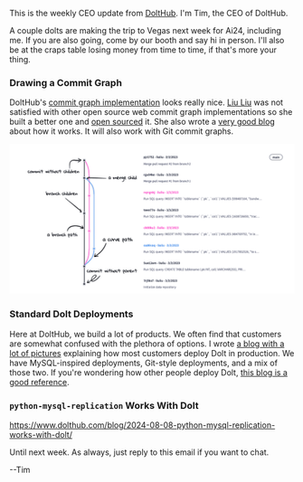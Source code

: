 This is the weekly CEO update from [DoltHub](https://www.dolthub.com/). I'm Tim, the CEO of DoltHub. 

A couple dolts are making the trip to Vegas next week for Ai24, including me. If you are also going, come by our booth and say hi in person. I'll also be at the craps table losing money from time to time, if that's more your thing. 

### Drawing a Commit Graph

DoltHub's [commit graph implementation](https://www.dolthub.com/repositories/onefact/paylesshealth/commits/main/graph) looks really nice. [Liu Liu](https://www.dolthub.com/team#liuliu) was not satisfied with other open source web commit graph implementations so she built a better one and [open sourced](https://github.com/liuliu-dev/CommitGraph) it. She also wrote a [very good blog](https://www.dolthub.com/blog/2024-08-07-drawing-a-commit-graph/) about how it works. It will also work with Git commit graphs.

[![Commit Graph](../images/commit-graph-explained.png)](https://www.dolthub.com/blog/2024-08-07-drawing-a-commit-graph/)

### Standard Dolt Deployments

Here at DoltHub, we build a lot of products. We often find that customers are somewhat confused with the plethora of options. I wrote [a blog with a lot of pictures](https://www.dolthub.com/blog/2024-08-02-dolt-deployments/) explaining how most customers deploy Dolt in production. We have MySQL-inspired deployments, Git-style deployments, and a mix of those two. If you're wondering how other people deploy Dolt, [this blog is a good reference](https://www.dolthub.com/blog/2024-08-02-dolt-deployments/).

### `python-mysql-replication` Works With Dolt

https://www.dolthub.com/blog/2024-08-08-python-mysql-replication-works-with-dolt/

Until next week. As always, just reply to this email if you want to chat.

--Tim